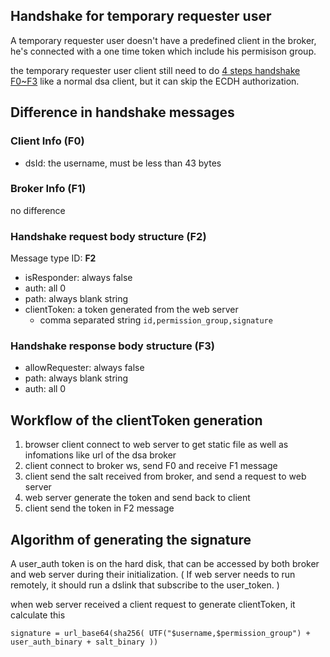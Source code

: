 ## Handshake for temporary requester user

A temporary requester user doesn't have a predefined client in the broker, he's connected with a one time token which include his permisison group.

the temporary requester user client still need to do [4 steps handshake F0~F3](handshake-message.md) like a normal dsa client, but it can skip the ECDH authorization.

## Difference in handshake messages

### Client Info (F0)

* dsId: the username, must be less than 43 bytes

### Broker Info (F1)

no difference


### Handshake request body structure (F2)
Message type ID: **F2**

* isResponder: always false
* auth: all 0
* path: always blank string
* clientToken: a token generated from the web server 
  * comma separated string `id,permission_group,signature`

### Handshake response body structure (F3)


* allowRequester: always false
* path: always blank string
* auth: all 0


## Workflow of the clientToken generation

1. browser client connect to web server to get static file as well as infomations like url of the dsa broker
1. client connect to broker ws, send F0 and receive F1 message
1. client send the salt received from broker, and send a request to web server
1. web server generate the token and send back to client
1. client send the token in F2 message

## Algorithm of generating the signature

A user_auth token is on the hard disk, that can be accessed by both broker and web server during their initialization. ( If web server needs to run remotely, it should run a dslink that subscribe to the user_token. )

when web server received a client request to generate clientToken, it calculate this

`signature = url_base64(sha256( UTF("$username,$permission_group") + user_auth_binary + salt_binary ))`
